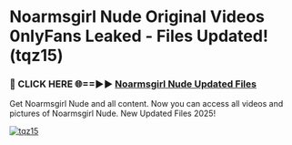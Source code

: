 # Noarmsgirl Nude Original Videos 0nlyFans Leaked - Files Updated! (tqz15)

<h3>🔴 CLICK HERE 🌐==►► <a href="https://tinyurl.com/4mcuefdz" rel="nofollow">Noarmsgirl Nude Updated Files</a></h3>

Get Noarmsgirl Nude and all content. Now you can access all videos and pictures of Noarmsgirl Nude. New Updated Files 2025!

[![tqz15](https://i.imgur.com/StAQSOY.gif)](https://tinyurl.com/4mcuefdz)
